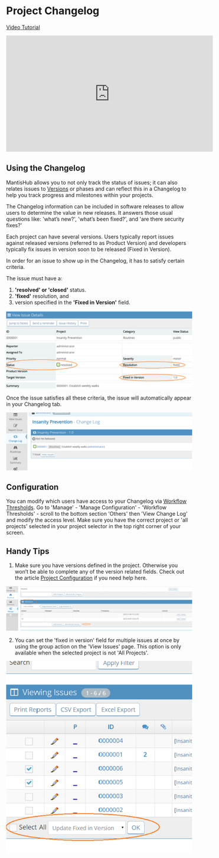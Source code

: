 # Project Changelog

[Video Tutorial](https://youtu.be/96jLdwGeMh8)

<iframe width="560" height="315" src="https://www.youtube.com/embed/96jLdwGeMh8?si=QK8KcetuetBUHNKR" title="YouTube video player" frameborder="0" allow="accelerometer; autoplay; clipboard-write; encrypted-media; gyroscope; picture-in-picture; web-share" referrerpolicy="strict-origin-when-cross-origin" allowfullscreen></iframe>

## Using the Changelog
MantisHub allows you to not only track the status of issues; it can also relates issues to [Versions](/project_management/versions_mh) or phases and can reflect this in a Changelog to help you track progress and milestones within your projects.

The Changelog information can be included in software releases to allow users to determine the value in new releases. It answers those usual questions like: 'what’s new?', 'what’s been fixed?', and 'are there security fixes?'

Each project can have several versions. Users typically report issues against released versions (referred to as Product Version) and developers typically fix issues in version soon to be released (Fixed in Version).

In order for an issue to show up in the Changelog, it has to satisfy certain criteria.

The issue must have a:

1. **'resolved' or 'closed'** status.
2. **'fixed'** resolution, and
3. version specified in the **'Fixed in Version'** field.

![](./images/project_changelog_1.png)

Once the issue satisfies all these criteria, the issue will automatically appear in your Changelog tab. 

![](./images/project_changelog_2.png)

## Configuration
You can modify which users have access to your Changelog via [Workflow Thresholds](https://support.mantishub.com/customizations/wf_thres#workflow-thresholds). Go to 'Manage' - 'Manage Configuration' - 'Workflow Thresholds' - scroll to the bottom section 'Others' then 'View Change Log' and modify the access level. Make sure you have the correct project or 'all projects' selected in your project selector in the top right corner of your screen.

## Handy Tips
1. Make sure you have versions defined in the project. Otherwise you won’t be able to complete any of the version related fields. Check out the article [Project Configuration](/project_management/project_config) if you need help here.

![](./images/project_changelog_3.png)

2. You can set the 'fixed in version' field for multiple issues at once by using the group action on the 'View Issues' page. This option is only available when the selected project is not 'All Projects'.  

![](./images/project_changelog_4.png)

